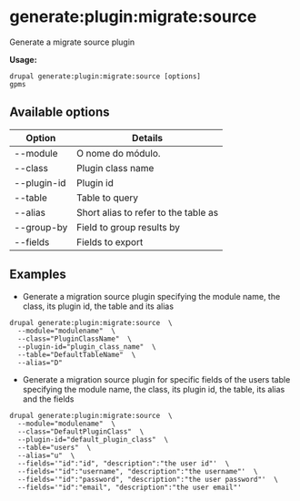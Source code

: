# generate:plugin:migrate:source
Generate a migrate source plugin

**Usage:**
```
drupal generate:plugin:migrate:source [options]
gpms
```

## Available options
Option | Details
-------|-------------
--module | O nome do módulo.
--class | Plugin class name
--plugin-id | Plugin id
--table | Table to query
--alias | Short alias to refer to the table as
--group-by | Field to group results by
--fields | Fields to export

## Examples
* Generate a migration source plugin specifying the module name, the class, its plugin id, the table and its alias
```
drupal generate:plugin:migrate:source  \
  --module="modulename"  \
  --class="PluginClassName"  \
  --plugin-id="plugin_class_name"  \
  --table="DefaultTableName"  \
  --alias="D"
```
* Generate a migration source plugin for specific fields of the users table specifying the module name, the class, its plugin id, the table, its alias and the fields
```
drupal generate:plugin:migrate:source  \
  --module="modulename"  \
  --class="DefaultPluginClass"  \
  --plugin-id="default_plugin_class"  \
  --table="users"  \
  --alias="u"  \
  --fields='"id":"id", "description":"the user id"'  \
  --fields='"id":"username", "description":"the username"'  \
  --fields='"id":"password", "description":"the user password"'  \
  --fields='"id":"email", "description":"the user email"'
```
